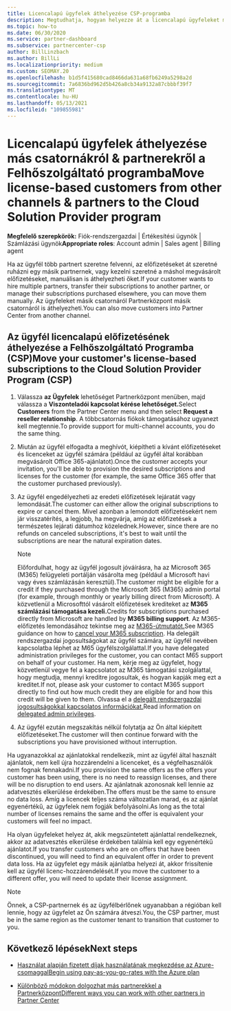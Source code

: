 ```yaml
---
title: Licencalapú ügyfelek áthelyezése CSP-programba
description: Megtudhatja, hogyan helyezze át a licencalapú ügyfeleket más csatornákról vagy egy másik partnerről a Felhőszolgáltató (CSP) programba a Partnerközpont.
ms.topic: how-to
ms.date: 06/30/2020
ms.service: partner-dashboard
ms.subservice: partnercenter-csp
author: BillLinzbach
ms.author: BillLi
ms.localizationpriority: medium
ms.custom: SEOMAY.20
ms.openlocfilehash: b1d5f415680cad8466da631a68fb6249a5298a2d
ms.sourcegitcommit: 7a6836bd962d5b426a8cb34a9132a87cbbbf39f7
ms.translationtype: MT
ms.contentlocale: hu-HU
ms.lasthandoff: 05/13/2021
ms.locfileid: "109855981"
---
```

# <a name="move-license-based-customers-from-other-channels--partners-to-the-cloud-solution-provider-program"></a><span data-ttu-id="2df34-103">Licencalapú ügyfelek áthelyezése más csatornákról & partnerekről a Felhőszolgáltató programba</span><span class="sxs-lookup"><span data-stu-id="2df34-103">Move license-based customers from other channels & partners to the Cloud Solution Provider program</span></span>

<span data-ttu-id="2df34-104">**Megfelelő szerepkörök:** Fiók-rendszergazdai | Értékesítési ügynök | Számlázási ügynök</span><span class="sxs-lookup"><span data-stu-id="2df34-104">**Appropriate roles**: Account admin | Sales agent | Billing agent</span></span>

<span data-ttu-id="2df34-105">Ha az ügyfél több partnert szeretne felvenni, az előfizetéseket át szeretné ruházni egy másik partnernek, vagy kezelni szeretné a máshol megvásárolt előfizetéseket, manuálisan is áthelyezheti őket.</span><span class="sxs-lookup"><span data-stu-id="2df34-105">If your customer wants to hire multiple partners, transfer their subscriptions to another partner, or manage their subscriptions purchased elsewhere, you can move them manually.</span></span> <span data-ttu-id="2df34-106">Az ügyfeleket másik csatornáról Partnerközpont másik csatornáról is áthelyezheti.</span><span class="sxs-lookup"><span data-stu-id="2df34-106">You can also move customers into Partner Center from another channel.</span></span>

## <a name="move-your-customers-license-based-subscriptions-to-the-cloud-solution-provider-program-csp"></a><span data-ttu-id="2df34-107">Az ügyfél licencalapú előfizetésének áthelyezése a Felhőszolgáltató Programba (CSP)</span><span class="sxs-lookup"><span data-stu-id="2df34-107">Move your customer's license-based subscriptions to the Cloud Solution Provider Program (CSP)</span></span>

1. <span data-ttu-id="2df34-108">Válassza **az Ügyfelek** lehetőséget Partnerközpont menüben, majd válassza a **Viszonteladói kapcsolat kérése lehetőséget.**</span><span class="sxs-lookup"><span data-stu-id="2df34-108">Select **Customers** from the Partner Center menu and then select **Request a reseller relationship**.</span></span> <span data-ttu-id="2df34-109">A többcsatornás fiókok támogatásához ugyanezt kell megtennie.</span><span class="sxs-lookup"><span data-stu-id="2df34-109">To provide support for multi-channel accounts, you do the same thing.</span></span>

2. <span data-ttu-id="2df34-110">Miután az ügyfél elfogadta a meghívót, kiépítheti a kívánt előfizetéseket és licenceket az ügyfél számára (például az ügyfél által korábban megvásárolt Office 365-ajánlatot).</span><span class="sxs-lookup"><span data-stu-id="2df34-110">Once the customer accepts your invitation, you'll be able to provision the desired subscriptions and licenses for the customer (for example, the same Office 365 offer that the customer purchased previously).</span></span>

3. <span data-ttu-id="2df34-111">Az ügyfél engedélyezheti az eredeti előfizetések lejáratát vagy lemondását.</span><span class="sxs-lookup"><span data-stu-id="2df34-111">The customer can either allow the original subscriptions to expire or cancel them.</span></span> <span data-ttu-id="2df34-112">Mivel azonban a lemondott előfizetésekért nem jár visszatérítés, a legjobb, ha megvárja, amíg az előfizetések a természetes lejárati dátumhoz közelednek.</span><span class="sxs-lookup"><span data-stu-id="2df34-112">However, since there are no refunds on canceled subscriptions, it's best to wait until the  subscriptions are near the natural expiration dates.</span></span>


   >[!NOTE]
   ><span data-ttu-id="2df34-113">Előfordulhat, hogy az ügyfél jogosult jóváírásra, ha az Microsoft 365 (M365) felügyeleti portálján vásárolta meg (például a Microsoft havi vagy éves számlázásán keresztül).</span><span class="sxs-lookup"><span data-stu-id="2df34-113">The customer might be eligible for a credit if they purchased through the Microsoft 365 (M365) admin portal (for example, through monthly or yearly billing direct from Microsoft).</span></span> <span data-ttu-id="2df34-114">A közvetlenül a Microsofttól vásárolt előfizetések krediteket az **M365 számlázási támogatása kezeli.**</span><span class="sxs-lookup"><span data-stu-id="2df34-114">Credits for subscriptions purchased directly from Microsoft are handled by **M365 billing support**.</span></span> <span data-ttu-id="2df34-115">Az M365-előfizetés lemondásához tekintse meg az [M365-útmutatót.](/microsoft-365/commerce/subscriptions/cancel-your-subscription)</span><span class="sxs-lookup"><span data-stu-id="2df34-115">See M365 guidance on how to [cancel your M365 subscription](/microsoft-365/commerce/subscriptions/cancel-your-subscription).</span></span> <span data-ttu-id="2df34-116">Ha delegált rendszergazdai jogosultságokat az ügyfél számára, az ügyfél nevében kapcsolatba léphet az M65 ügyfélszolgálattal.</span><span class="sxs-lookup"><span data-stu-id="2df34-116">If you have delegated administration privileges for the customer, you can contact M65 support on behalf of your customer.</span></span> <span data-ttu-id="2df34-117">Ha nem, kérje meg az ügyfelet, hogy közvetlenül vegye fel a kapcsolatot az M365 támogatási szolgálattal, hogy megtudja, mennyi kreditre jogosultak, és hogyan kapják meg ezt a kreditet.</span><span class="sxs-lookup"><span data-stu-id="2df34-117">If not, please ask your customer to contact M365 support directly to find out how much credit they are eligible for and how this credit will be given to them.</span></span> <span data-ttu-id="2df34-118">Olvassa el a [delegált rendszergazdai jogosultságokkal kapcsolatos információkat.](customers-revoke-admin-privileges.md)</span><span class="sxs-lookup"><span data-stu-id="2df34-118">Read information on [delegated admin privileges](customers-revoke-admin-privileges.md).</span></span>


4. <span data-ttu-id="2df34-119">Az ügyfél ezután megszakítás nélkül folytatja az Ön által kiépített előfizetéseket.</span><span class="sxs-lookup"><span data-stu-id="2df34-119">The customer will then continue forward with the subscriptions you have provisioned without interruption.</span></span>

<span data-ttu-id="2df34-120">Ha ugyanazokkal az ajánlatokkal rendelkezik, mint az ügyfél által használt ajánlatok, nem kell újra hozzárendelni a licenceket, és a végfelhasználók nem fognak fennakadni.</span><span class="sxs-lookup"><span data-stu-id="2df34-120">If you provision the same offers as the offers your customer has been using, there is no need to reassign licenses, and there will be no disruption to end users.</span></span> <span data-ttu-id="2df34-121">Az ajánlatnak azonosnak kell lennie az adatvesztés elkerülése érdekében.</span><span class="sxs-lookup"><span data-stu-id="2df34-121">The offers must be the same to ensure no data loss.</span></span> <span data-ttu-id="2df34-122">Amíg a licencek teljes száma változatlan marad, és az ajánlat egyenértékű, az ügyfelek nem fogják befolyásolni.</span><span class="sxs-lookup"><span data-stu-id="2df34-122">As long as the total number of licenses remains the same and the offer is equivalent your customers will feel no impact.</span></span>

<span data-ttu-id="2df34-123">Ha olyan ügyfeleket helyez át, akik megszüntetett ajánlattal rendelkeznek, akkor az adatvesztés elkerülése érdekében találnia kell egy egyenértékű ajánlatot.</span><span class="sxs-lookup"><span data-stu-id="2df34-123">If you transfer customers who are on offers that have been discontinued, you will need to find an equivalent offer in order to prevent data loss.</span></span> <span data-ttu-id="2df34-124">Ha az ügyfelet egy másik ajánlatba helyezi át, akkor frissítenie kell az ügyfél licenc-hozzárendelését.</span><span class="sxs-lookup"><span data-stu-id="2df34-124">If you move the customer to a different offer, you will need to update their license assignment.</span></span>

>[!NOTE]
> <span data-ttu-id="2df34-125">Önnek, a CSP-partnernek és az ügyfélbérlőnek ugyanabban a régióban kell lennie, hogy az ügyfelet az Ön számára átveszi.</span><span class="sxs-lookup"><span data-stu-id="2df34-125">You, the CSP partner, must be in the same region as the customer tenant to transition that customer to you.</span></span>

## <a name="next-steps"></a><span data-ttu-id="2df34-126">Következő lépések</span><span class="sxs-lookup"><span data-stu-id="2df34-126">Next steps</span></span>

- [<span data-ttu-id="2df34-127">Használat alapján fizetett díjak használatának megkezdése az Azure-csomaggal</span><span class="sxs-lookup"><span data-stu-id="2df34-127">Begin using pay-as-you-go-rates with the Azure plan</span></span>](azure-plan-get-started.md)
 

- [<span data-ttu-id="2df34-128">Különböző módokon dolgozhat más partnerekkel a Partnerközpont</span><span class="sxs-lookup"><span data-stu-id="2df34-128">Different ways you can work with other partners in Partner Center</span></span>](work-with-other-partners.md)